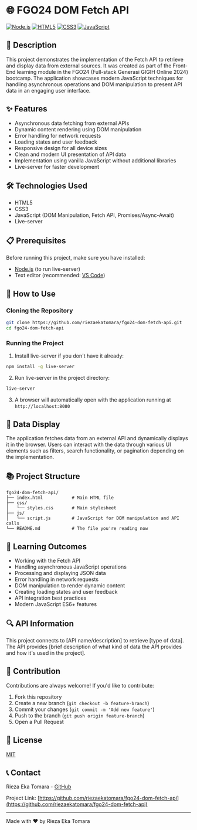 # 🌐 FGO24 DOM Fetch API

[![Node.js](https://img.shields.io/badge/Node.js-43853D?style=for-the-badge&logo=node.js&logoColor=white)](https://nodejs.org/)
[![HTML5](https://img.shields.io/badge/HTML5-E34F26?style=for-the-badge&logo=html5&logoColor=white)](https://developer.mozilla.org/en-US/docs/Web/HTML)
[![CSS3](https://img.shields.io/badge/CSS3-1572B6?style=for-the-badge&logo=css3&logoColor=white)](https://developer.mozilla.org/en-US/docs/Web/CSS)
[![JavaScript](https://img.shields.io/badge/JavaScript-F7DF1E?style=for-the-badge&logo=javascript&logoColor=black)](https://developer.mozilla.org/en-US/docs/Web/JavaScript)

## 📝 Description

This project demonstrates the implementation of the Fetch API to retrieve and display data from external sources. It was created as part of the Front-End learning module in the FGO24 (Full-stack Generasi GIGIH Online 2024) bootcamp. The application showcases modern JavaScript techniques for handling asynchronous operations and DOM manipulation to present API data in an engaging user interface.

## ✨ Features

- Asynchronous data fetching from external APIs
- Dynamic content rendering using DOM manipulation
- Error handling for network requests
- Loading states and user feedback
- Responsive design for all device sizes
- Clean and modern UI presentation of API data
- Implementation using vanilla JavaScript without additional libraries
- Live-server for faster development

## 🛠️ Technologies Used

- HTML5
- CSS3
- JavaScript (DOM Manipulation, Fetch API, Promises/Async-Await)
- Live-server

## 📋 Prerequisites

Before running this project, make sure you have installed:

- [Node.js](https://nodejs.org/) (to run live-server)
- Text editor (recommended: [VS Code](https://code.visualstudio.com/))

## 🚀 How to Use

### Cloning the Repository

```bash
git clone https://github.com/riezaekatomara/fgo24-dom-fetch-api.git
cd fgo24-dom-fetch-api
```

### Running the Project

1. Install live-server if you don't have it already:

```bash
npm install -g live-server
```

2. Run live-server in the project directory:

```bash
live-server
```

3. A browser will automatically open with the application running at `http://localhost:8080`

## 📱 Data Display

The application fetches data from an external API and dynamically displays it in the browser. Users can interact with the data through various UI elements such as filters, search functionality, or pagination depending on the implementation.

## 📚 Project Structure

```
fgo24-dom-fetch-api/
├── index.html           # Main HTML file
├── css/
│   └── styles.css       # Main stylesheet
├── js/
│   └── script.js        # JavaScript for DOM manipulation and API calls
└── README.md            # The file you're reading now
```

## 🧠 Learning Outcomes

- Working with the Fetch API
- Handling asynchronous JavaScript operations
- Processing and displaying JSON data
- Error handling in network requests
- DOM manipulation to render dynamic content
- Creating loading states and user feedback
- API integration best practices
- Modern JavaScript ES6+ features

## 🔍 API Information

This project connects to [API name/description] to retrieve [type of data]. The API provides [brief description of what kind of data the API provides and how it's used in the project].

## 🔄 Contribution

Contributions are always welcome! If you'd like to contribute:

1. Fork this repository
2. Create a new branch (`git checkout -b feature-branch`)
3. Commit your changes (`git commit -m 'Add new feature'`)
4. Push to the branch (`git push origin feature-branch`)
5. Open a Pull Request

## 📜 License

[MIT](https://choosealicense.com/licenses/mit/)

## 📞 Contact

Rieza Eka Tomara - [GitHub](https://github.com/riezaekatomara)

Project Link: [https://github.com/riezaekatomara/fgo24-dom-fetch-api](https://github.com/riezaekatomara/fgo24-dom-fetch-api)

---

Made with ❤️ by Rieza Eka Tomara
